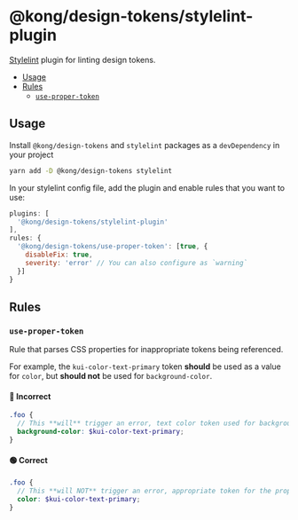 # @kong/design-tokens/stylelint-plugin

[Stylelint](https://github.com/stylelint/stylelint) plugin for linting design tokens.

- [Usage](#usage)
- [Rules](#rules)
  - [`use-proper-token`](#use-proper-token)

## Usage

Install `@kong/design-tokens` and `stylelint` packages as a `devDependency` in your project

```sh
yarn add -D @kong/design-tokens stylelint
```

In your stylelint config file, add the plugin and enable rules that you want to use:

```javascript
plugins: [
  '@kong/design-tokens/stylelint-plugin'
],
rules: {
  '@kong/design-tokens/use-proper-token': [true, {
    disableFix: true,
    severity: 'error' // You can also configure as `warning`
  }]
}
```

## Rules

### `use-proper-token`

Rule that parses CSS properties for inappropriate tokens being referenced.

For example, the `kui-color-text-primary` token **should** be used as a value for `color`, but **should not** be used for `background-color`.

#### :red_circle: Incorrect

```scss
.foo {
  // This **will** trigger an error, text color token used for background-color property
  background-color: $kui-color-text-primary;
}
```

#### :green_circle: Correct

```scss
.foo {
  // This **will NOT** trigger an error, appropriate token for the property
  color: $kui-color-text-primary;
}
```
